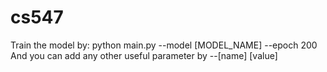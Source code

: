 # cs547
Train the model by:
python main.py --model [MODEL_NAME] --epoch 200
And you can add any other useful parameter by --[name] [value]

